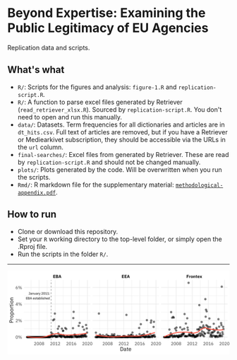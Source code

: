 # Beyond Expertise: Examining the Public Legitimacy of EU Agencies

Replication data and scripts. 

## What's what

* `R/`: Scripts for the figures and analysis: `figure-1.R` and `replication-script.R`.
* `R/`: A function to parse excel files generated by Retriever (`read_retriever_xlsx.R`). Sourced by `replication-script.R`. You don't need to open and run this manually. 
* `data/`: Datasets. Term frequencies for all dictionaries and articles are in `dt_hits.csv`. Full text of articles are removed, but if you have a Retriever or Mediearkivet subscription, they should be accessible via the URLs in the `url` column. 
* `final-searches/`: Excel files from generated by Retriever. These are read by `replication-script.R` and should not be changed manually. 
* `plots/`: Plots generated by the code. Will be overwritten when you run the scripts.
* `Rmd/`: R markdown file for the supplementary material: [`methodological-appendix.pdf`](methodological-appendix.pdf).


## How to run

* Clone or download this repository. 
* Set your `R` working directory to the top-level folder, or simply open the .Rproj file. 
* Run the scripts in the folder `R/`.

***

![](plots/leg-dimensions-facet.png)
